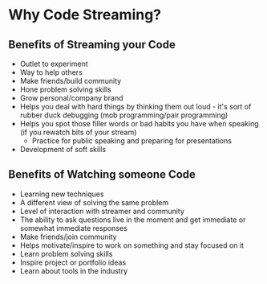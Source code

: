 # Why Code Streaming?

## Benefits of Streaming your Code
- Outlet to experiment
- Way to help others
- Make friends/build community
- Hone problem solving skills
- Grow personal/company brand
- Helps you deal with hard things by thinking them out loud - it's sort of rubber duck debugging (mob programming/pair programming)
- Helps you spot those filler words or bad habits you have when speaking (if you rewatch bits of your stream)
  - Practice for public speaking and preparing for presentations
- Development of soft skills


## Benefits of Watching someone Code
- Learning new techniques
- A different view of solving the same problem
- Level of interaction with streamer and community
- The ability to ask questions live in the moment and get immediate or somewhat immediate responses
- Make friends/join community
- Helps motivate/inspire to work on something and stay focused on it
- Learn problem solving skills
- Inspire project or portfolio ideas
- Learn about tools in the industry

